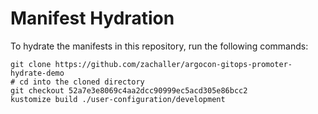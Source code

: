 # Manifest Hydration

To hydrate the manifests in this repository, run the following commands:

```shell
git clone https://github.com/zachaller/argocon-gitops-promoter-hydrate-demo
# cd into the cloned directory
git checkout 52a7e3e8069c4aa2dcc90999ec5acd305e86bcc2
kustomize build ./user-configuration/development
```
